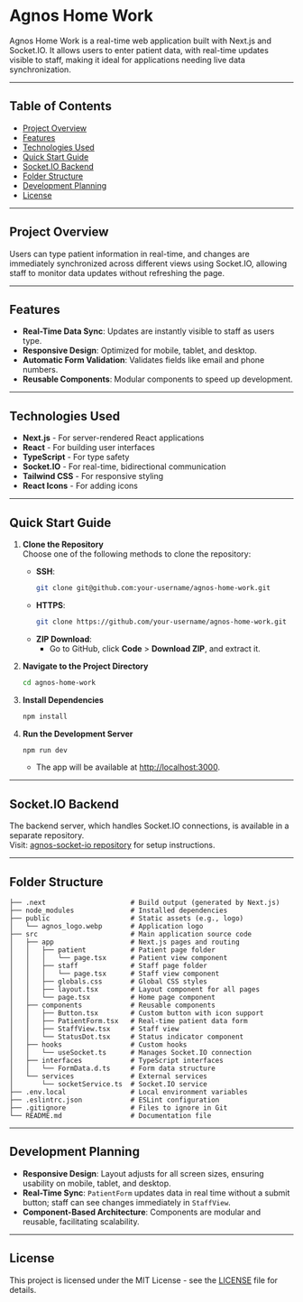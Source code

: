 
# Agnos Home Work

Agnos Home Work is a real-time web application built with Next.js and Socket.IO. It allows users to enter patient data, with real-time updates visible to staff, making it ideal for applications needing live data synchronization.

---

## Table of Contents

- [Project Overview](#project-overview)
- [Features](#features)
- [Technologies Used](#technologies-used)
- [Quick Start Guide](#quick-start-guide)
- [Socket.IO Backend](#socketio-backend)
- [Folder Structure](#folder-structure)
- [Development Planning](#development-planning)
- [License](#license)

---

## Project Overview

Users can type patient information in real-time, and changes are immediately synchronized across different views using Socket.IO, allowing staff to monitor data updates without refreshing the page.

---

## Features

- **Real-Time Data Sync**: Updates are instantly visible to staff as users type.
- **Responsive Design**: Optimized for mobile, tablet, and desktop.
- **Automatic Form Validation**: Validates fields like email and phone numbers.
- **Reusable Components**: Modular components to speed up development.

---

## Technologies Used

- **Next.js** - For server-rendered React applications
- **React** - For building user interfaces
- **TypeScript** - For type safety
- **Socket.IO** - For real-time, bidirectional communication
- **Tailwind CSS** - For responsive styling
- **React Icons** - For adding icons

---

## Quick Start Guide

1. **Clone the Repository**  
   Choose one of the following methods to clone the repository:

   - **SSH**:  
     ```bash
     git clone git@github.com:your-username/agnos-home-work.git
     ```
   - **HTTPS**:  
     ```bash
     git clone https://github.com/your-username/agnos-home-work.git
     ```
   - **ZIP Download**:  
     - Go to GitHub, click **Code** > **Download ZIP**, and extract it.

2. **Navigate to the Project Directory**  
   ```bash
   cd agnos-home-work
   ```

3. **Install Dependencies**  
   ```bash
   npm install
   ```

4. **Run the Development Server**  
   ```bash
   npm run dev
   ```
   - The app will be available at [http://localhost:3000](http://localhost:3000).

---

## Socket.IO Backend

The backend server, which handles Socket.IO connections, is available in a separate repository.  
Visit: [agnos-socket-io repository](https://github.com/FIRSTHEP/agnos-socket-io) for setup instructions.

---

## Folder Structure

```plaintext
├── .next                     # Build output (generated by Next.js)
├── node_modules              # Installed dependencies
├── public                    # Static assets (e.g., logo)
│   └── agnos_logo.webp       # Application logo
├── src                       # Main application source code
│   ├── app                   # Next.js pages and routing
│   │   ├── patient           # Patient page folder
│   │   │   └── page.tsx      # Patient view component
│   │   ├── staff             # Staff page folder
│   │   │   └── page.tsx      # Staff view component
│   │   ├── globals.css       # Global CSS styles
│   │   ├── layout.tsx        # Layout component for all pages
│   │   └── page.tsx          # Home page component
│   ├── components            # Reusable components
│   │   ├── Button.tsx        # Custom button with icon support
│   │   ├── PatientForm.tsx   # Real-time patient data form
│   │   ├── StaffView.tsx     # Staff view
│   │   └── StatusDot.tsx     # Status indicator component
│   ├── hooks                 # Custom hooks
│   │   └── useSocket.ts      # Manages Socket.IO connection
│   ├── interfaces            # TypeScript interfaces
│   │   └── FormData.d.ts     # Form data structure
│   └── services              # External services
│       └── socketService.ts  # Socket.IO service
├── .env.local                # Local environment variables
├── .eslintrc.json            # ESLint configuration
├── .gitignore                # Files to ignore in Git
└── README.md                 # Documentation file
```

---

## Development Planning

- **Responsive Design**: Layout adjusts for all screen sizes, ensuring usability on mobile, tablet, and desktop.
- **Real-Time Sync**: `PatientForm` updates data in real time without a submit button; staff can see changes immediately in `StaffView`.
- **Component-Based Architecture**: Components are modular and reusable, facilitating scalability.

---

## License

This project is licensed under the MIT License - see the [LICENSE](LICENSE) file for details.
